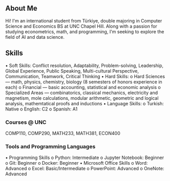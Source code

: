 ## About Me
Hi! I'm an international student from Türkiye, double majoring in Computer Science and Economics BS at UNC Chapel Hill. Along with a passion for studying econometrics, math, and programming, I'm seeking to explore the field of AI and data science. 

## Skills
• Soft Skills:
Conflict resolution, Adaptability, Problem-solving, Leadership, Global Experience, Public Speaking, Multi-cultural Perspective, Communication, Teamwork, Critical Thinking
• Hard Skills:
o Hard Sciences — math, physics, chemistry, biology (8 semesters of honors experience in each)
o Financial — basic accounting, statistical and economic analysis
o Specialized Areas — combinatorics, classical mechanics, electricity and magnetism, mole calculations, modular arithmetic, geometric and logical analysis, mathemtatical proofs and inductions
• Language Skills:
o Turkish: Native
o English: C2
o Spanish: A1

### Courses @ UNC
COMP110, COMP290, MATH233, MATH381, ECON400

### Tools and Programming Languages
• Programming Skills
o Python: Intermediate
o Jupyter Notebook: Beginner
o Git: Beginner
o Docker: Beginner
• Microsoft Office Skills
o Word: Advanced
o Excel: Basic/Intermediate 
o PowerPoint: Advanced
o OneNote: Advanced
